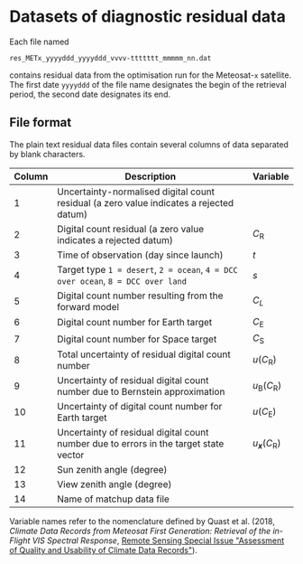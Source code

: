 # Datasets of diagnostic residual data

Each file named

    res_METx_yyyyddd_yyyyddd_vvvv-ttttttt_mmmmm_nn.dat
    
contains residual data from the optimisation run for the Meteosat-`x` satellite. The first date `yyyyddd` of the file name designates the begin of the retrieval period, the second date designates its end.

## File format

The plain text residual data files contain several columns of data separated by blank characters. 

| Column | Description                                                                             | Variable |
|--------|-----------------------------------------------------------------------------------------|----------|
| 1      | Uncertainty-normalised digital count residual (a zero value indicates a rejected datum) |          |
| 2      | Digital count residual (a zero value indicates a rejected datum)                        | *C*<sub>R</sub> |
| 3      | Time of observation (day since launch)                                                  | *t* |
| 4      | Target type `1 = desert`, `2 = ocean`, `4 = DCC over ocean`, `8 = DCC over land`        | *s* |
| 5      | Digital count number resulting from the forward model                                   | *C*<sub>*L*</sub> |
| 6      | Digital count number for Earth target                                                   | *C*<sub>E</sub> |
| 7      | Digital count number for Space target                                                   | *C*<sub>S</sub> |
| 8      | Total uncertainty of residual digital count number                                      | *u*(*C*<sub>R</sub>) |
| 9      | Uncertainty of residual digital count number due to Bernstein approximation             | *u*<sub>B</sub>(*C*<sub>R</sub>) |
| 10     | Uncertainty of digital count number for Earth target                                    | *u*(*C*<sub>E</sub>) |
| 11     | Uncertainty of residual digital count number due to errors in the target state vector   | *u*<sub>***x***</sub>(*C*<sub>R</sub>) |
| 12     | Sun zenith angle (degree)                                                               |          |
| 13     | View zenith angle (degree)                                                              |          |
| 14     | Name of matchup data file                                                               |          |

Variable names refer to the nomenclature defined by Quast et al. (2018, *Climate Data Records from Meteosat First Generation: Retrieval of the in-Flight VIS Spectral Response*, [Remote Sensing Special Issue "Assessment of Quality and Usability of Climate Data Records"](https://www.mdpi.com/journal/remotesensing/special_issues/assessment_cdr)).
